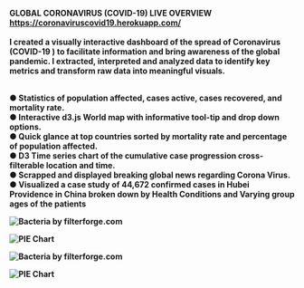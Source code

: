 

<b>GLOBAL CORONAVIRUS (COVID-19) LIVE OVERVIEW</b><br>
<b>https://coronaviruscovid19.herokuapp.com/<br>
<br>
I created a visually interactive dashboard of the spread of Coronavirus (COVID-19 ) to facilitate information and bring awareness of the global pandemic. I extracted, interpreted and analyzed data to identify key metrics and transform raw data into meaningful visuals. 


<br>
●	Statistics of population affected, cases active, cases recovered, and mortality rate. 
<br>
●	Interactive d3.js World map with informative tool-tip and drop down options.

<br>
● Quick glance at top countries sorted by mortality rate and percentage of population affected. 
<br>
●	D3 Time series chart of the cumulative case progression cross-filterable location and time.
<br>
●	Scrapped and displayed breaking global news regarding Corona Virus. 
<br>
●	Visualized a case study of 44,672 confirmed cases in Hubei Providence in China broken down by Health Conditions and Varying group ages of the patients


  ![Bacteria by filterforge.com](https://i.imgur.com/3ihHdOC.png)

  ![PIE Chart](https://i.imgur.com/P3u1vHC.png)


  ![Bacteria by filterforge.com](https://i.imgur.com/t5eNSVI.png)

  ![PIE Chart](https://i.imgur.com/34Bh89a.png)


